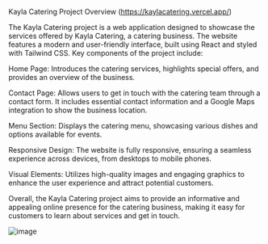 Kayla Catering Project Overview (https://kaylacatering.vercel.app/)

The Kayla Catering project is a web application designed to showcase the services offered by Kayla Catering, a catering business. The website features a modern and user-friendly interface, built using React and styled with Tailwind CSS. Key components of the project include:

Home Page: Introduces the catering services, highlights special offers, and provides an overview of the business.

Contact Page: Allows users to get in touch with the catering team through a contact form. It includes essential contact information and a Google Maps integration to show the business location.

Menu Section: Displays the catering menu, showcasing various dishes and options available for events.

Responsive Design: The website is fully responsive, ensuring a seamless experience across devices, from desktops to mobile phones.

Visual Elements: Utilizes high-quality images and engaging graphics to enhance the user experience and attract potential customers.

Overall, the Kayla Catering project aims to provide an informative and appealing online presence for the catering business, making it easy for customers to learn about services and get in touch.

![image](https://github.com/user-attachments/assets/e07206e4-b1df-4f27-9488-e60d6b0a3ed4)

